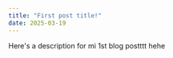 ```yaml
---
title: "First post title!"
date: 2025-03-19
---
```

Here's a description  for mi 1st blog postttt hehe
